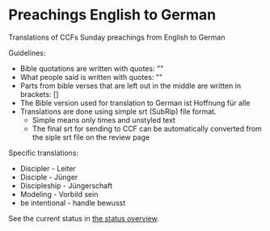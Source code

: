 # Preachings English to German
Translations of CCFs Sunday preachings from English to German

Guidelines:
* Bible quotations are written with quotes: ""
* What people said is written with quotes: ""
* Parts from bible verses that are left out in the middle are written in brackets: []
* The Bible version used for translation to German ist Hoffnung für alle
* Translations are done using simple srt (SubRip) file format.
  * Simple means only times and unstyled text
  * The final srt for sending to CCF can be automatically converted from the siple srt file on the review page

Specific translations:
* Discipler - Leiter
* Disciple - Jünger
* Discipleship - Jüngerschaft
* Modeling - Vorbild sein
* be intentional - handle bewusst

See the current status in [the status overview](Status.md).